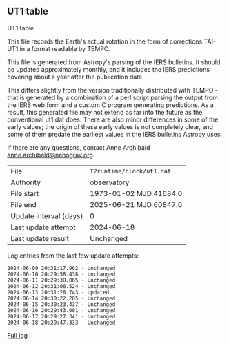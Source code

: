 
## UT1 table

UT1 table

This file records the Earth's actual rotation in the form of
corrections TAI-UT1 in a format readable by TEMPO.

This file is generated from Astropy's parsing of the IERS
bulletins. It should be updated approximately monthly, and it
includes the IERS predictions covering about a year after the
publication date.

This differs slightly from the version traditionally distributed
with TEMPO - that is generated by a combination of a perl script
parsing the output from the IERS web form and a custom C program
generating predictions. As a result, this generated file may not
extend as far into the future as the conventional ut1.dat does.
There are also minor differences in some of the early values; the
origin of these early values is not completely clear, and some of
them predate the earliest values in the IERS bulletins Astropy uses.

If there are any questions, contact Anne Archibald
<anne.archibald@nanograv.org>.

|     |     |
|:--- |:--- |
| File | `T2runtime/clock/ut1.dat` |
| Authority | observatory |
| File start | 1973-01-02 MJD 41684.0 |
| File end | 2025-06-21 MJD 60847.0 |
| Update interval (days) | 0 |
| Last update attempt | 2024-06-18 |
| Last update result | Unchanged |

Log entries from the last few update attempts:
```
2024-06-09 20:31:17.962 - Unchanged
2024-06-10 20:29:58.438 - Unchanged
2024-06-11 20:29:38.065 - Unchanged
2024-06-12 20:31:06.524 - Unchanged
2024-06-13 20:31:28.743 - Updated
2024-06-14 20:30:22.205 - Unchanged
2024-06-15 20:30:23.437 - Unchanged
2024-06-16 20:29:43.001 - Unchanged
2024-06-17 20:29:27.341 - Unchanged
2024-06-18 20:29:47.333 - Unchanged
```
[Full log](https://raw.githubusercontent.com/ipta/pulsar-clock-corrections/main/log/T2runtime/clock/ut1.dat.log)
